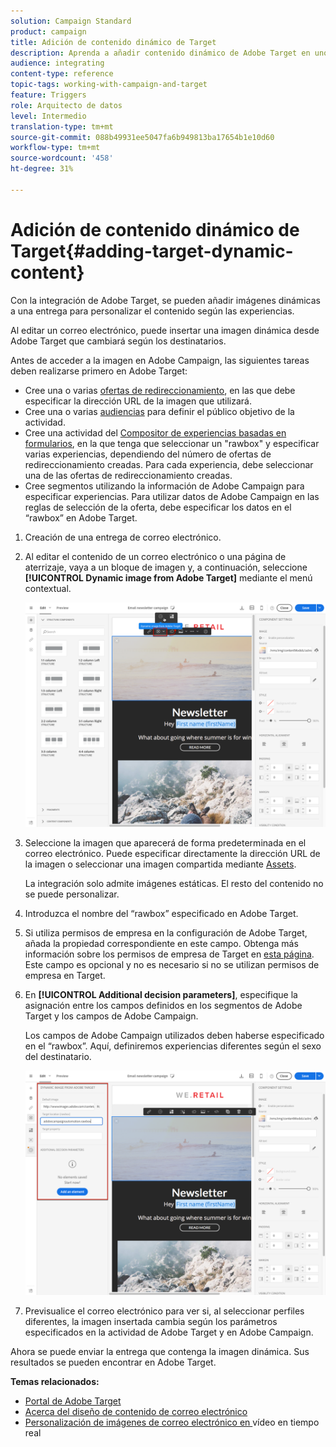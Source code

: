 ```yaml
---
solution: Campaign Standard
product: campaign
title: Adición de contenido dinámico de Target
description: Aprenda a añadir contenido dinámico de Adobe Target en uno de sus envíos de Adobe Campaign.
audience: integrating
content-type: reference
topic-tags: working-with-campaign-and-target
feature: Triggers
role: Arquitecto de datos
level: Intermedio
translation-type: tm+mt
source-git-commit: 088b49931ee5047fa6b949813ba17654b1e10d60
workflow-type: tm+mt
source-wordcount: '458'
ht-degree: 31%

---
```



# Adición de contenido dinámico de Target{#adding-target-dynamic-content}

Con la integración de Adobe Target, se pueden añadir imágenes dinámicas a una entrega para personalizar el contenido según las experiencias.

Al editar un correo electrónico, puede insertar una imagen dinámica desde Adobe Target que cambiará según los destinatarios.

Antes de acceder a la imagen en Adobe Campaign, las siguientes tareas deben realizarse primero en Adobe Target:

* Cree una o varias [ofertas de redireccionamiento](https://docs.adobe.com/content/help/en/target/using/experiences/offers/offer-redirect.html), en las que debe especificar la dirección URL de la imagen que utilizará.
* Cree una o varias [audiencias](https://docs.adobe.com/content/help/en/target/using/audiences/create-audiences/audiences.html) para definir el público objetivo de la actividad.
* Cree una actividad del [Compositor de experiencias basadas en formularios](https://docs.adobe.com/content/help/en/target/using/experiences/form-experience-composer.html), en la que tenga que seleccionar un &quot;rawbox&quot; y especificar varias experiencias, dependiendo del número de ofertas de redireccionamiento creadas. Para cada experiencia, debe seleccionar una de las ofertas de redireccionamiento creadas.
* Cree segmentos utilizando la información de Adobe Campaign para especificar experiencias. Para utilizar datos de Adobe Campaign en las reglas de selección de la oferta, debe especificar los datos en el “rawbox” en Adobe Target.

1. Creación de una entrega de correo electrónico.
1. Al editar el contenido de un correo electrónico o una página de aterrizaje, vaya a un bloque de imagen y, a continuación, seleccione **[!UICONTROL Dynamic image from Adobe Target]** mediante el menú contextual.

   ![](assets/tar_insert_dynamic_image.png)

1. Seleccione la imagen que aparecerá de forma predeterminada en el correo electrónico. Puede especificar directamente la dirección URL de la imagen o seleccionar una imagen compartida mediante [Assets](../../integrating/using/working-with-campaign-and-assets-core-service.md).

   La integración solo admite imágenes estáticas. El resto del contenido no se puede personalizar.

1. Introduzca el nombre del “rawbox” especificado en Adobe Target.
1. Si utiliza permisos de empresa en la configuración de Adobe Target, añada la propiedad correspondiente en este campo. Obtenga más información sobre los permisos de empresa de Target en [esta página](https://docs.adobe.com/content/help/es-ES/target/using/administer/manage-users/enterprise/properties-overview.html). Este campo es opcional y no es necesario si no se utilizan permisos de empresa en Target.
1. En **[!UICONTROL Additional decision parameters]**, especifique la asignación entre los campos definidos en los segmentos de Adobe Target y los campos de Adobe Campaign.

   Los campos de Adobe Campaign utilizados deben haberse especificado en el “rawbox”. Aquí, definiremos experiencias diferentes según el sexo del destinatario.

   ![](assets/tar_additional_decisionning_parameters.png)

1. Previsualice el correo electrónico para ver si, al seleccionar perfiles diferentes, la imagen insertada cambia según los parámetros especificados en la actividad de Adobe Target y en Adobe Campaign.

Ahora se puede enviar la entrega que contenga la imagen dinámica. Sus resultados se pueden encontrar en Adobe Target.

**Temas relacionados:**

* [Portal de Adobe Target](https://docs.adobe.com/content/help/en/target/using/integrate/campaign-and-target.html)
* [Acerca del diseño de contenido de correo electrónico](../../designing/using/designing-content-in-adobe-campaign.md)
* [Personalización de imágenes de correo electrónico en ](https://helpx.adobe.com/es/marketing-cloud/how-to/email-marketing.html) vídeo en tiempo real

